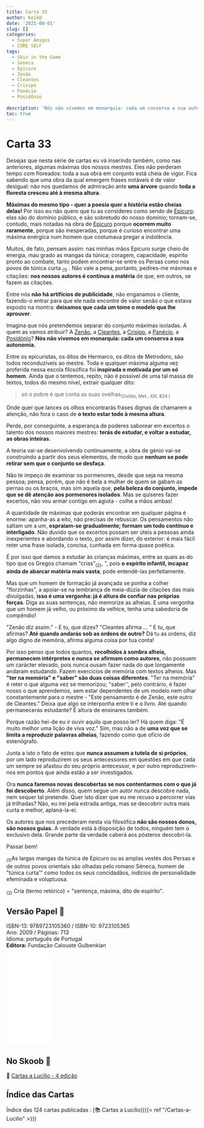 ```yaml
---
title: Carta 33
author: Keik@
date: '2021-08-01'
slug: []
categories:
  - Super Amigos
  - CORE SELF
tags:
  - Skin in the Game
  - Seneca
  - Epicuro
  - Zenão
  - Cleantes
  - Crisipo
  - Panécio
  - Posidônio
  
description: 'Nós não vivemos em monarquia: cada um conserva a sua autonomia'
toc: true
---
```


# Carta 33

Desejas que nesta série de cartas eu vá inserindo também, como nas anteriores, algumas máximas dos nossos mestres. Eles não perderam tempo com floreados: toda a sua obra em conjunto está cheia de vigor. Fica sabendo que uma obra da qual emergem frases notáveis é de valor desigual: não nos quedamos de admiração ante **uma árvore** quando **toda a floresta cresceu até à mesma altura**. 

**Máximas do mesmo tipo - quer a poesia quer a história estão cheias delas!** Por isso eu não quero que tu as consideres como sendo de [Epicuro](https://pt.wikipedia.org/wiki/Epicuro): elas são do domínio público, e são sobretudo do nosso domínio; tornam-se, contudo, mais notadas na obra de [Epicuro](https://pt.wikipedia.org/wiki/Epicuro) porque **ocorrem muito raramente**, porque são inesperadas, porque é curioso encontrar uma máxima enérgica num homem que costumava pregar a indolência. 

Muitos, de fato, pensam assim: nas minhas mãos Epicuro surge cheio de energia, mau grado as mangas da túnica; coragem, capacidade, espírito pronto ao combate, tanto podem encontrar-se entre os Persas como nos povos de túnica curta <sub>(1)</sub> . Não vale a pena, portanto, pedires-me máximas e citações: **nos nossos autores é contínua a matéria** de que, em outros, se fazem as citações. 

Entre nós **não há artifícios de publicidade**, não enganamos o cliente, fazendo-o entrar para que ele nada encontre de valor senão o que estava exposto na montra: **deixamos que cada um tome o modelo que lhe aprouver**. 

lmagina que nós pretendemos separar do conjunto máximas isoladas. A quem as vamos atribuir? A [Zenão](https://pt.wikipedia.org/wiki/Zen%C3%A3o_de_C%C3%ADtio), a [Cleantes](https://pt.wikipedia.org/wiki/Cleantes_de_Assos), a [Crisipo](https://pt.wikipedia.org/wiki/Crisipo_de_Solos), a [Panécio](https://pt.wikipedia.org/wiki/Pan%C3%A9cio_de_Rodes), a [Posidónio](https://pt.wikipedia.org/wiki/Posid%C3%B3nio)? **Nós não vivemos em monarquia: cada um conserva a sua autonomia.** 

Entre os epicuristas, os ditos de Hermarco, os ditos de Metrodoro, são todos reconduzíveis ao mestre. Toda e qualquer máxima alguma vez proferida nessa escola filosófica foi **inspirada e motivada por um só homem**. Ainda que o tentemos, repito, não é possível de uma tal massa de textos, todos do mesmo nível, extrair qualquer dito:

> só o pobre é que conta as suas ovelhas<sub>(Ovídio, Met., XIII, 824.)</sub>

Onde quer que lances os olhos encontrarás frases dignas de chamarem a atenção, não fora o caso de **o texto estar todo à mesma altura**.

Perde, por conseguinte, a esperança de poderes saborear em excertos o talento dos nossos maiores mestres: **terás de estudar, e voltar a estudar, as obras inteiras**. 

A teoria vai-se desenvolvendo continuamente, a obra de génio vai-se construindo a partir dos seus elementos, de modo que **nenhum se pode retirar sem que o conjunto se desfaça**. 

Não te impeço de examinar os pormenores, desde que seja na mesma pessoa; pensa, porém, que não é bela a mulher de quem se gabam as pernas ou os braços, mas sim aquela que, **pela beleza do conjunto, impede que se dê atenção aos pormenores isolados**. Mas se quiseres fazer excertos, não vou armar contigo em agiota - colhe a mãos ambas! 

A quantidade de máximas que poderás encontrar em qualquer página é enorme: apanha-as a eito, não precisas de rebuscar. Os pensamentos não saltam um a um, **espraiam-se gradualmente; formam um todo contínuo e interligado**. Não duvido que os excertos possam ser úteis a pessoas ainda inexperientes e abordando o texto, por assim dizer, do exterior: é mais fácil reter uma frase isolada, concisa, cunhada em forma quase poética.


 É por isso que damos a estudar às crianças máximas, entre as quais as do tipo que os Gregos chamam "crias"<sub>(2)</sub>, ", pois **o espírito infantil, incapaz ainda de abarcar matéria mais vasta**, pode entendê-las perfeitamente.

Mas que um homem de formação já avançada se ponha a colher "florzinhas", a apoiar-se na lembrança de meia-dúzia de citações das mais divulgadas, **isso é uma vergonha: já é altura de confiar nas próprias forças**. Diga as suas sentenças, não memorize as alheias. E uma vergonha que um homem já velho, ou próximo da velhice, tenha uma sabedoria de compêndio!

"Zenão diz assim." - E tu, que dizes? "Cleantes afirma ... " E tu, que afirmas? **Até quando andarás sob as ordens de outro?** Dá tu as ordens, diz algo digno de memória, afirma alguma coisa por tua conta! 

Por isso penso que todos quantos, **recolhidos à sombra alheia, permanecem intérpretes e nunca se afirmam como autores**, não possuem um carácter elevado, pois nunca ousam fazer nada do que longamente andaram estudando. Fazem exercícios de memória com textos alheios. Mas **"ter na memória" e "saber" são duas coisas diferentes**. "Ter na memória" é reter o que alguma vez se memorizou; "saber'', pelo contrário, é fazer nosso o que aprendemos, sem estar dependentes de um modelo nem olhar constantemente para o mestre - "Este pensamento é de Zenão, este outro de Cleantes." Deixa que algo se interponha entre ti e o livro. Até quando permanecerás estudante? É altura de ensinares também.

Porque razão hei-de eu ir ouvir aquilo que posso ler? Há quem diga: "É muito melhor uma lição de viva voz." Sim, mas não a de **uma voz que se limita a reproduzir palavras alheias**, fazendo como que ofício de estenógrafo.

Junta a isto o fato de estes que **nunca assumem a tutela de si próprios**, por um lado reproduzirem os seus antecessores em questões em que cada um sempre se afastou do seu próprio antecessor, e por outro reproduzirem-nos em pontos que ainda estão a ser investigados. 

Ora **nunca faremos novas descobertas se nos contentarmos com o que já foi descoberto**. Além disso, quem segue um autor nunca descobre nada, nem sequer tal pretende. Quer isto dizer que eu me recuso a percorrer vias já trilhadas? Não, eu irei pela estrada antiga, mas se descobrir outra mais curta e melhor, aplaná-la-ei. 

Os autores que nos precederam nesta via filosófica **não são nossos donos, são nossos guias.** A verdade está à disposição de todos, ninguém tem o exclusivo dela. Grande parte da verdade caberá aos pósteros descobri-la.

Passar bem! 

<sub>(1)</sub>As largas mangas da túnica de Epicuro ou as amplas vestés dos Persas e de outros povos orientais são olhadas pelo romano Séneca, homem de "túnica curta'" como todos os seus concidadãos, indícios de personalidade efeminada e voluptuosa.

<sub>(2)</sub> Cria (termo retórico) = "sentença, máxima, dito de espírito".

## Versão Papel :book:

ISBN-13: 9789723105360 / ISBN-10: 9723105365  
Ano: 2009 / Páginas: 713  
Idioma: português de Portugal   
**Editora:** Fundação Calouste Gulbenkian

<iframe style="width:120px;height:240px;" marginwidth="0" marginheight="0" scrolling="no" frameborder="0" src="//ws-na.amazon-adsystem.com/widgets/q?ServiceVersion=20070822&OneJS=1&Operation=GetAdHtml&MarketPlace=BR&source=ac&ref=tf_til&ad_type=product_link&tracking_id=mundodekeika-20&marketplace=amazon&amp;region=BR&placement=9723105365&asins=9723105365&linkId=fb8dc16224bc0c2b7943ec769c5b5905&show_border=true&link_opens_in_new_window=true&price_color=333333&title_color=0066c0&bg_color=ffffff">
    </iframe>


## No Skoob :eagle:

:book: [Cartas a Lucílio - 4 edição](https://www.skoob.com.br/cartas-a-lucilio-37684ed41245.html)


## Índice das Cartas

Índice das 124 cartas publicadas : [📚 Cartas a Lucílio]({{< ref "/Cartas-a-Lucilio" >}})